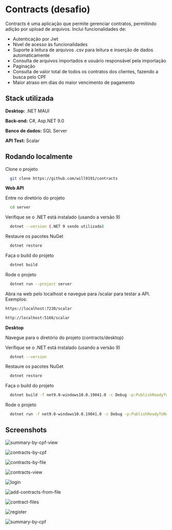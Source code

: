 
# Contracts (desafio)

Contracts é uma aplicação que permite gerenciar contratos, permitindo adição por upload de arquivos. Inclui funcionalidades de:

- Autenticação por Jwt
- Nível de acesso às funcionalidades
- Suporte à leitura de arquivos .csv para leitura e inserção de dados automaticamente
- Consulta de arquivos importados e usuário responsável pela importação
- Paginação
- Consulta de valor total de todos os contratos dos clientes, fazendo a busca pelo CPF
- Maior atraso em dias do maior vencimento de pagamento
## Stack utilizada

**Desktop:** .NET MAUI

**Back-end:** C#, Asp.NET 9.0

**Banco de dados:** SQL Server

**API Test:** Scalar
## Rodando localmente

Clone o projeto

```bash
  git clone https://github.com/will9191/contracts
```

**Web API**

Entre no diretório do projeto

```bash
  cd server
```

Verifique se o .NET está instalado (usando a versão 9)

```bash
  dotnet --version (.NET 9 sendo utilizada)
```

Restaure os pacotes NuGet

```bash
  dotnet restore
```

Faça o build do projeto

```bash
  dotnet build
```

Rode o projeto

```bash
  dotnet run --project server
```

Abra na web pelo localhost e navegue para /scalar para testar a API. Exemplos:

```bash
https://localhost:7230/scalar
```
```bash
http://localhost:5166/scalar
```

**Desktop**

Navegue para o diretório do projeto (contracts/desktop)

Verifique se o .NET está instalado (usando a versão 9)

```bash
  dotnet --version
```

Restaure os pacotes NuGet

```bash
  dotnet restore
```

Faça o build do projeto

```bash
  dotnet build -f net9.0-windows10.0.19041.0 -c Debug -p:PublishReadyToRun=true -p:WindowsPackageType=None

```

Rode o projeto

```bash
  dotnet run -f net9.0-windows10.0.19041.0 -c Debug -p:PublishReadyToRun=true -p:WindowsPackageType=None

```

## Screenshots

![summary-by-cpf-view](https://github.com/user-attachments/assets/15646670-fda8-4c63-8b96-4d9bd1df33b1)

![contracts-by-cpf](https://github.com/user-attachments/assets/1ce6a6b5-8a24-4674-a334-1d6beb6d5ca2)

![contracts-by-file](https://github.com/user-attachments/assets/e9b7748f-6b11-4e85-8824-4f074fd50495)

![contracts-view](https://github.com/user-attachments/assets/70c230ec-dad9-4bae-b949-dd05a519f9bd)

![login](https://github.com/user-attachments/assets/6503e8d4-2147-4b20-93f4-adbac4a33e27)

![add-contracts-from-file](https://github.com/user-attachments/assets/ca4e1448-f77e-4644-baf2-836cdf0c3953)

![contract-files](https://github.com/user-attachments/assets/5b9f07ae-d7e8-4aa2-bdca-2696efec6cd6)

![register](https://github.com/user-attachments/assets/0d94e13f-5db4-4b3b-9d8d-320b023190a7)

![summary-by-cpf](https://github.com/user-attachments/assets/4ea00f05-c1d2-4d27-95cc-e4d20124885f)
